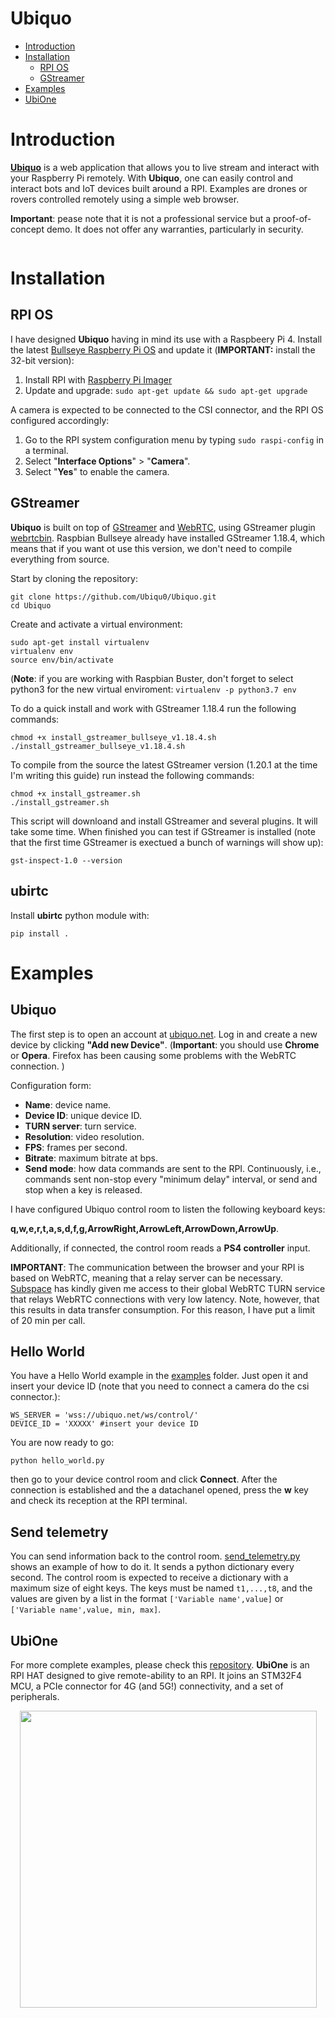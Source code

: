 # Ubiquo


* [Introduction](https://github.com/Ubiqu0/Ubiquo/#introduction)<br>
* [Installation](https://github.com/Ubiqu0/Ubiquo/#installation)<br>
  * [RPI OS](https://github.com/Ubiqu0/Ubiquo/#rpi-os)<br>
  * [GStreamer](https://github.com/Ubiqu0/Ubiquo/#gstreamer)<br>
* [Examples](https://github.com/Ubiqu0/Ubiquo/#examples)<br>
* [UbiOne](https://github.com/Ubiqu0/Ubiquo/#ubione)<br>


# Introduction

**[Ubiquo](https://ubiquo.net)** is a web application that allows you to live stream and interact with your Raspberry Pi remotely. With **Ubiquo**, one can easily control and interact bots and IoT devices built around a RPI.  Examples are drones or rovers controlled remotely using a simple web browser.

**Important**: pease note that it is not a professional service but a proof-of-concept demo. It does not offer any warranties, particularly in security.

<p align="center">
  <img src="https://github.com/Ubiqu0/ubiquo_public/blob/main/public/UBIQUO_Control.gif" alt=""/>
</p>


# Installation

## RPI OS

I have designed **Ubiquo** having in mind its use with a Raspbeery Pi 4. Install the latest [Bullseye Raspberry Pi OS](https://www.raspberrypi.com/software/operating-systems/) and update it (**IMPORTANT:** install the 32-bit version):

1. Install RPI with [Raspberry Pi Imager](https://www.raspberrypi.com/software/)
2. Update and upgrade: ``` sudo apt-get update && sudo apt-get upgrade ```

A camera is expected to be connected to the CSI connector, and the RPI OS configured accordingly:

1. Go to the RPI system configuration menu by typing ```sudo raspi-config``` in a terminal.
2. Select "**Interface Options**" > "**Camera**".
3. Select "**Yes**" to enable the camera.


## GStreamer


**Ubiquo** is built on top of [GStreamer](https://gitlab.freedesktop.org/gstreamer) and [WebRTC](https://webrtc.org/), using GStreamer plugin [webrtcbin](https://gstreamer.freedesktop.org/documentation/webrtc/index.html). Raspbian Bullseye already have installed GStreamer 1.18.4, which means that if you want ot use this version, we don't need to compile everything from source. 


Start by cloning the repository:


```
git clone https://github.com/Ubiqu0/Ubiquo.git
cd Ubiquo
```

Create and activate a virtual environment:

```
sudo apt-get install virtualenv
virtualenv env
source env/bin/activate
```
(**Note**: if you are working with Raspbian Buster, don't forget to select python3 for the new virtual enviroment: ```virtualenv -p python3.7 env```

To do a quick install and work with GStreamer 1.18.4 run the following commands: 

```
chmod +x install_gstreamer_bullseye_v1.18.4.sh
./install_gstreamer_bullseye_v1.18.4.sh
```

To compile from the source the latest GStreamer version (1.20.1 at the time I'm writing this guide) run instead the following commands: 

```
chmod +x install_gstreamer.sh
./install_gstreamer.sh
```

This script will downloand and install GStreamer and several plugins. It will take some time. When finished you can test if GStreamer is installed (note that the first time GStreamer is exectued a bunch of warnings will show up):

```
gst-inspect-1.0 --version
```

## ubirtc

Install **ubirtc** python module with:

```
pip install .
```


# Examples

## Ubiquo

The first step is to open an account at [ubiquo.net](http://ubiquo.net/). Log in and create a new device by clicking **"Add new Device"**.
(**Important**: you should use **Chrome** or **Opera**. Firefox has been causing some problems with the WebRTC connection. )

Configuration form:
  * **Name**: device name.
  * **Device ID**: unique device ID.
  * **TURN server**: turn service.
  * **Resolution**: video resolution.
  * **FPS**: frames per second.
  * **Bitrate**: maximum bitrate at bps.
  * **Send mode**: how data commands are sent to the RPI. Continuously, i.e., commands sent non-stop every "minimum delay" interval, or send and stop when a key is released.

I have configured Ubiquo control room to listen the following keyboard keys:

**q,w,e,r,t,a,s,d,f,g,ArrowRight,ArrowLeft,ArrowDown,ArrowUp**.

Additionally, if connected, the control room reads a **PS4 controller** input.

**IMPORTANT**: The communication between the browser and your RPI is based on WebRTC, meaning that a relay server can be necessary. [Subspace](https://subspace.com/) has kindly given me access to their global WebRTC TURN service that relays WebRTC connections with very low latency. Note, however, that this results in data transfer consumption. For this reason, I have put a limit of 20 min per call. 


## Hello World

You have a Hello World example in the [examples](https://github.com/Ubiqu0/Ubiquo/tree/main/examples) folder. Just open it and insert your device ID (note that you need to connect a camera do the csi connector.):

```
WS_SERVER = 'wss://ubiquo.net/ws/control/'
DEVICE_ID = 'XXXXX' #insert your device ID
```

You are now ready to go:

```
python hello_world.py
```

then go to your device control room and click **Connect**. After the connection is established and the a datachanel opened, press the **w** key and check its reception at the RPI terminal.


## Send telemetry

You can send information back to the control room. [send_telemetry.py](https://github.com/Ubiqu0/Ubiquo/blob/main/examples/send_telemetry.py) shows an example of how to do it. It sends a python dictionary every second. The control room is expected to receive a dictionary with a maximum size of eight keys. The keys must be named ```t1,...,t8```, and the values are given by a list in the format ```['Variable name',value]``` or ```['Variable name',value, min, max]```.


## UbiOne

For more complete examples, please check this [repository](https://github.com/Ubiqu0/UbiOne). **UbiOne** is an RPI HAT designed to give remote-ability to an RPI. It joins an STM32F4 MCU, a PCIe connector for 4G (and 5G!) connectivity, and a set of peripherals.


<p align="center">
  <img src="https://user-images.githubusercontent.com/7373193/162843237-7880fc72-d043-4702-b59a-209a2aeedf32.png" height=475 alt=""/>
</p>
